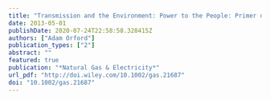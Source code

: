 ```yaml
---
title: "Transmission and the Environment: Power to the People: Primer on NEPA and Transmission Lines"
date: 2013-05-01
publishDate: 2020-07-24T22:58:58.328415Z
authors: ["Adam Orford"]
publication_types: ["2"]
abstract: ""
featured: true
publication: "*Natural Gas & Electricity*"
url_pdf: "http://doi.wiley.com/10.1002/gas.21687"
doi: "10.1002/gas.21687"
---
```


